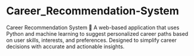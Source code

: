 # Career_Recommendation-System
Career Recommendation System 🌟 A web-based application that uses Python and machine learning to suggest personalized career paths based on user skills, interests, and preferences. Designed to simplify career decisions with accurate and actionable insights.
